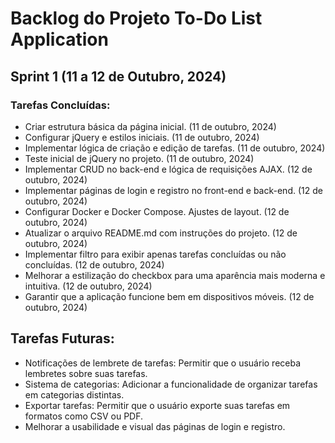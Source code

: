 # Backlog do Projeto To-Do List Application

## Sprint 1 (11 a 12 de Outubro, 2024)

### Tarefas Concluídas:

- Criar estrutura básica da página inicial. (11 de outubro, 2024)
- Configurar jQuery e estilos iniciais. (11 de outubro, 2024)
- Implementar lógica de criação e edição de tarefas. (11 de outubro, 2024)
- Teste inicial de jQuery no projeto. (11 de outubro, 2024)
- Implementar CRUD no back-end e lógica de requisições AJAX. (12 de outubro, 2024)
- Implementar páginas de login e registro no front-end e back-end. (12 de outubro, 2024)
- Configurar Docker e Docker Compose. Ajustes de layout. (12 de outubro, 2024)
- Atualizar o arquivo README.md com instruções do projeto. (12 de outubro, 2024)
- Implementar filtro para exibir apenas tarefas concluídas ou não concluídas. (12 de outubro, 2024)
- Melhorar a estilização do checkbox para uma aparência mais moderna e intuitiva. (12 de outubro, 2024)
- Garantir que a aplicação funcione bem em dispositivos móveis. (12 de outubro, 2024)

## Tarefas Futuras:

- Notificações de lembrete de tarefas: Permitir que o usuário receba lembretes sobre suas tarefas.
- Sistema de categorias: Adicionar a funcionalidade de organizar tarefas em categorias distintas.
- Exportar tarefas: Permitir que o usuário exporte suas tarefas em formatos como CSV ou PDF.
- Melhorar a usabilidade e visual das páginas de login e registro.
